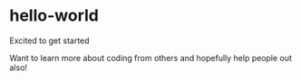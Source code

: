 # hello-world
Excited to get started

Want to learn more about coding from others and hopefully help people out also!

